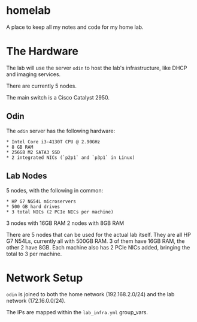 # homelab
A place to keep all my notes and code for my home lab.

# The Hardware

The lab will use the server `odin` to host the lab's infrastructure, like DHCP and imaging services.

There are currently 5 nodes.

The main switch is a Cisco Catalyst 2950.

## Odin

The `odin` server has the following hardware:

    * Intel Core i3-4130T CPU @ 2.90GHz
    * 8 GB RAM
    * 256GB M2 SATA3 SSD
    * 2 integrated NICs (`p2p1` and `p3p1` in Linux)


## Lab Nodes

5 nodes, with the following in common:

    * HP G7 NG54L microservers
    * 500 GB hard drives
    * 3 total NICs (2 PCIe NICs per machine)

3 nodes with 16GB RAM
2 nodes with 8GB RAM

There are 5 nodes that can be used for the actual lab itself. They are all HP G7 N54Ls, currently all with 500GB RAM.
3 of them have 16GB RAM, the other 2 have 8GB. Each machine also has 2 PCIe NICs added, bringing the total to 3 per machine.

# Network Setup

`odin` is joined to both the home network (192.168.2.0/24) and the lab network (172.16.0.0/24).

The IPs are mapped within the `lab_infra.yml` group\_vars.
